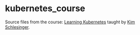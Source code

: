 # kubernetes_course
Source files from the course: [Learning Kubernetes](https://www.linkedin.com/learning/learning-kubernetes-16086900) taught by [Kim Schlesinger](https://www.linkedin.com/learning/instructors/kim-schlesinger?u=76737724).